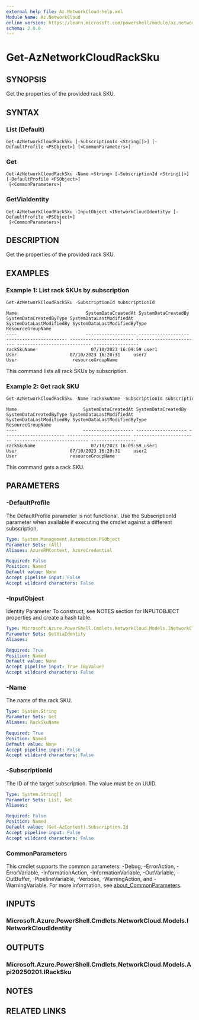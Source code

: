 ```yaml
---
external help file: Az.NetworkCloud-help.xml
Module Name: Az.NetworkCloud
online version: https://learn.microsoft.com/powershell/module/az.networkcloud/get-aznetworkcloudracksku
schema: 2.0.0
---
```


# Get-AzNetworkCloudRackSku

## SYNOPSIS
Get the properties of the provided rack SKU.

## SYNTAX

### List (Default)
```
Get-AzNetworkCloudRackSku [-SubscriptionId <String[]>] [-DefaultProfile <PSObject>] [<CommonParameters>]
```

### Get
```
Get-AzNetworkCloudRackSku -Name <String> [-SubscriptionId <String[]>] [-DefaultProfile <PSObject>]
 [<CommonParameters>]
```

### GetViaIdentity
```
Get-AzNetworkCloudRackSku -InputObject <INetworkCloudIdentity> [-DefaultProfile <PSObject>]
 [<CommonParameters>]
```

## DESCRIPTION
Get the properties of the provided rack SKU.

## EXAMPLES

### Example 1: List rack SKUs by subscription
```powershell
Get-AzNetworkCloudRackSku -SubscriptionId subscriptionId
```

```output
Name                          SystemDataCreatedAt SystemDataCreatedBy SystemDataCreatedByType SystemDataLastModifiedAt SystemDataLastModifiedBy SystemDataLastModifiedByType ResourceGroupName
----                          ------------------- ------------------- ----------------------- ------------------------ ------------------------ ---------------------------- -----------------
rackSkuName                     07/10/2023 16:09:59 user1               User                    07/10/2023 16:20:31     user2                       User                     resourceGroupName
```

This command lists all rack SKUs by subscription.

### Example 2: Get rack SKU
```powershell
Get-AzNetworkCloudRackSku -Name rackSkuName -SubscriptionId subscriptionId
```

```output
Name                         SystemDataCreatedAt SystemDataCreatedBy SystemDataCreatedByType SystemDataLastModifiedAt SystemDataLastModifiedBy SystemDataLastModifiedByType ResourceGroupName
----                         ------------------- ------------------- ----------------------- ------------------------ ------------------------ ---------------------------- -----------------
rackSkuName                     07/10/2023 16:09:59 user1               User                    07/10/2023 16:20:31     user2                       User                    resourceGroupName
```

This command gets a rack SKU.

## PARAMETERS

### -DefaultProfile
The DefaultProfile parameter is not functional.
Use the SubscriptionId parameter when available if executing the cmdlet against a different subscription.

```yaml
Type: System.Management.Automation.PSObject
Parameter Sets: (All)
Aliases: AzureRMContext, AzureCredential

Required: False
Position: Named
Default value: None
Accept pipeline input: False
Accept wildcard characters: False
```

### -InputObject
Identity Parameter
To construct, see NOTES section for INPUTOBJECT properties and create a hash table.

```yaml
Type: Microsoft.Azure.PowerShell.Cmdlets.NetworkCloud.Models.INetworkCloudIdentity
Parameter Sets: GetViaIdentity
Aliases:

Required: True
Position: Named
Default value: None
Accept pipeline input: True (ByValue)
Accept wildcard characters: False
```

### -Name
The name of the rack SKU.

```yaml
Type: System.String
Parameter Sets: Get
Aliases: RackSkuName

Required: True
Position: Named
Default value: None
Accept pipeline input: False
Accept wildcard characters: False
```

### -SubscriptionId
The ID of the target subscription.
The value must be an UUID.

```yaml
Type: System.String[]
Parameter Sets: List, Get
Aliases:

Required: False
Position: Named
Default value: (Get-AzContext).Subscription.Id
Accept pipeline input: False
Accept wildcard characters: False
```

### CommonParameters
This cmdlet supports the common parameters: -Debug, -ErrorAction, -ErrorVariable, -InformationAction, -InformationVariable, -OutVariable, -OutBuffer, -PipelineVariable, -Verbose, -WarningAction, and -WarningVariable. For more information, see [about_CommonParameters](http://go.microsoft.com/fwlink/?LinkID=113216).

## INPUTS

### Microsoft.Azure.PowerShell.Cmdlets.NetworkCloud.Models.INetworkCloudIdentity

## OUTPUTS

### Microsoft.Azure.PowerShell.Cmdlets.NetworkCloud.Models.Api20250201.IRackSku

## NOTES

## RELATED LINKS
